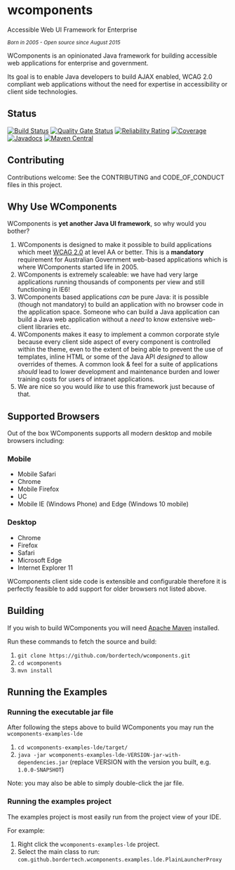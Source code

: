 # wcomponents

Accessible Web UI Framework for Enterprise

*<sup>Born in 2005 - Open source since August 2015</sup>*

WComponents is an opinionated Java framework for building accessible web applications for enterprise and government.

Its goal is to enable Java developers to build AJAX enabled, WCAG 2.0 compliant web applications without the need for expertise in accessibility or client side technologies.

## Status

[![Build Status](https://github.com/BorderTech/wcomponents/actions/workflows/github-actions-build.yml/badge.svg)](https://github.com/BorderTech/wcomponents/actions/workflows/github-actions-build.yml)
[![Quality Gate Status](https://sonarcloud.io/api/project_badges/measure?project=bordertech-wcomponents&metric=alert_status)](https://sonarcloud.io/dashboard?id=bordertech-wcomponents)
[![Reliability Rating](https://sonarcloud.io/api/project_badges/measure?project=bordertech-wcomponents&metric=reliability_rating)](https://sonarcloud.io/dashboard?id=bordertech-wcomponents)
[![Coverage](https://sonarcloud.io/api/project_badges/measure?project=bordertech-wcomponents&metric=coverage)](https://sonarcloud.io/dashboard?id=bordertech-wcomponents)
[![Javadocs](https://javadoc.io/badge/com.github.bordertech.wcomponents/wcomponents-core.svg)](https://javadoc.io/doc/com.github.bordertech.wcomponents/wcomponents-core)
[![Maven Central](https://img.shields.io/maven-central/v/com.github.bordertech.wcomponents/wcomponents-core.svg?label=Maven%20Central)](https://search.maven.org/search?q=g:%22com.github.bordertech.wcomponents%22%20AND%20a:%22wcomponents-core%22)

## Contributing

Contributions welcome: See the CONTRIBUTING and CODE_OF_CONDUCT files in this project.

## Why Use WComponents

WComponents is **yet another Java UI framework**, so why would you bother?

1. WComponents is designed to make it possible to build applications which meet [WCAG 2.0](http://www.w3.org/TR/WCAG20/) at level AA or better. This is a **mandatory** requirement for Australian Government web-based applications which is where WComponents started life in 2005.
2. WComponents is extremely scaleable: we have had very large applications running thousands of components per view and still functioning in IE6!
3. WComponents based applications _can_ be pure Java: it is possible (though not mandatory) to build an application with no browser code in the application space. Someone who can build a Java application can build a Java web application without a _need_ to know extensive web-client libraries etc.
4. WComponents makes it easy to implement a common corporate style because every client side aspect of every component is controlled within the theme, even to the extent of being able to prevent the use of templates, inline HTML or some of the Java API _designed_ to allow overrides of themes. A common look & feel for a suite of applications _should_ lead to lower development and maintenance burden and lower training costs for users of intranet applications.
5. We are nice so you would _like_ to use this framework just because of that.

## Supported Browsers

Out of the box WComponents supports all modern desktop and mobile browsers including:

### Mobile

- Mobile Safari
- Chrome
- Mobile Firefox
- UC
- Mobile IE (Windows Phone) and Edge (Windows 10 mobile)

### Desktop

- Chrome
- Firefox
- Safari
- Microsoft Edge
- Internet Explorer 11

WComponents client side code is extensible and configurable therefore it is perfectly feasible to add support for older browsers not listed above.

## Building

If you wish to build WComponents you will need [Apache Maven](https://maven.apache.org/) installed.

Run these commands to fetch the source and build:

1. `git clone https://github.com/bordertech/wcomponents.git`
2. `cd wcomponents`
3. `mvn install`

## Running the Examples

### Running the executable jar file

After following the steps above to build WComponents you may run the `wcomponents-examples-lde`

1. `cd wcomponents-examples-lde/target/`
2. `java -jar wcomponents-examples-lde-VERSION-jar-with-dependencies.jar` (replace VERSION with the version you built, e.g. `1.0.0-SNAPSHOT`)

Note: you may also be able to simply double-click the jar file.

### Running the examples project

The examples project is most easily run from the project view of your IDE.

For example:

1. Right click the `wcomponents-examples-lde` project.
2. Select the main class to run: `com.github.bordertech.wcomponents.examples.lde.PlainLauncherProxy`
